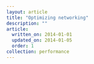 ```yaml
---
layout: article
title: "Optimizing networking"
description: ""
article:
  written_on: 2014-01-01
  updated_on: 2014-01-05
  order: 1
collection: performance
---
```


